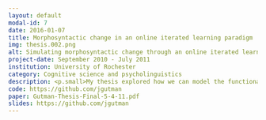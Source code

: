 ```yaml
---
layout: default
modal-id: 7
date: 2016-01-07
title: Morphosyntactic change in an online iterated learning paradigm
img: thesis.002.png
alt: Simulating morphosyntactic change through an online iterated learning paradigm
project-date: September 2010 - July 2011
institution: University of Rochester
category: Cognitive science and psycholinguistics
description: <p.small>My thesis explored how we can model the functional constraints and cognitive biases that successive cohorts of learners impose on their linguistic input in order to make the language system more functionally communicative (i.e. language needs to be expressive, compositional, parsimonious, and learnable). </p> <p.small>Using a Flash web applet shown to MTurk workers, learners engaged in an educational game to learn the vocabulary and grammar of an artificial language. Learners were tasked with producing utterances in the artificial language that would be subsequently provided to the following learning cohort as linguistic input. We looked at gradual changes in the morphosyntactic structure from the first to the last generation of each linguistic diffusion chain to determine if the cumulative changes imposed by learners demonstrated a tendency to reduce conditional entropy (i.e. unpredictable/context-independent variation), particularly in the word order and agent/theme case-marking system.</p> <p.small>The key research question here was&#58; do learners mutate their input in a manner that is consistent with a bias towards systematicity? Preliminary analyses suggested a bias towards reducing or eliminating unsystematic variation in linguistic structure not predictable from context. This experiment served as a proof-of-concept for the implementation of iterated artificial learning experiments in an online setting.</p> <p.small>Code for this project was primarily written in Python. Audacity sound editing software, Poser video rendering and animation, and Amazon's Mechanical Turk were used to support the content creation and task automation used in the experiments.</p>
code: https://github.com/jgutman
paper: Gutman-Thesis-Final-5-4-11.pdf
slides: https://github.com/jgutman
---
```

